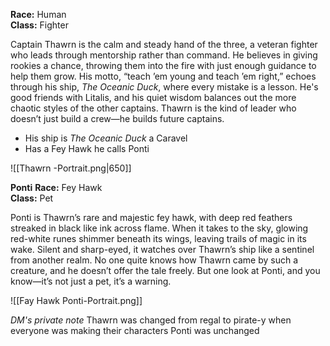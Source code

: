 **Race:** Human  
**Class:** Fighter

Captain Thawrn is the calm and steady hand of the three, a veteran fighter who leads through mentorship rather than command. He believes in giving rookies a chance, throwing them into the fire with just enough guidance to help them grow. His motto, “teach ’em young and teach ’em right,” echoes through his ship, _The Oceanic Duck_, where every mistake is a lesson. He's good friends with Litalis, and his quiet wisdom balances out the more chaotic styles of the other captains. Thawrn is the kind of leader who doesn’t just build a crew—he builds future captains.

- His ship is _The Oceanic Duck_ a Caravel
- Has a Fey Hawk he calls Ponti



![[Thawrn -Portrait.png|650]]

**Ponti** 
**Race:** Fey Hawk  
**Class:** Pet

Ponti is Thawrn’s rare and majestic fey hawk, with deep red feathers streaked in black like ink across flame. When it takes to the sky, glowing red-white runes shimmer beneath its wings, leaving trails of magic in its wake. Silent and sharp-eyed, it watches over Thawrn’s ship like a sentinel from another realm. No one quite knows how Thawrn came by such a creature, and he doesn’t offer the tale freely. But one look at Ponti, and you know—it’s not just a pet, it’s a warning.


![[Fay Hawk Ponti-Portrait.png]]


*DM's private note*
Thawrn was changed from regal to pirate-y when everyone was making their characters
Ponti was unchanged